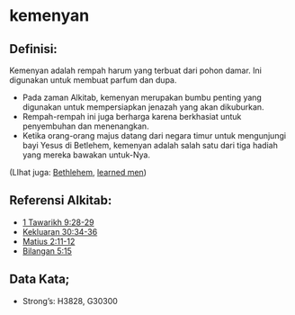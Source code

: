 # kemenyan

## Definisi:

Kemenyan adalah rempah harum yang terbuat dari pohon damar. Ini digunakan untuk membuat parfum dan dupa.

* Pada zaman Alkitab, kemenyan merupakan bumbu penting yang digunakan untuk mempersiapkan jenazah yang akan dikuburkan.
* Rempah-rempah ini juga berharga karena berkhasiat untuk penyembuhan dan menenangkan.
* Ketika orang-orang majus datang dari negara timur untuk mengunjungi bayi Yesus di Betlehem, kemenyan adalah salah satu dari tiga hadiah yang mereka bawakan untuk-Nya.

(LIhat juga: [Bethlehem](../names/bethlehem.md), [learned men](../other/learnedmen.md))

## Referensi Alkitab:

* [1 Tawarikh 9:28-29](rc://en/tn/help/1ch/09/28)
* [Kekluaran 30:34-36](rc://en/tn/help/exo/30/34)
* [Matius 2:11-12](rc://en/tn/help/mat/02/11)
* [Bilangan 5:15](rc://en/tn/help/num/05/15)

## Data Kata;

* Strong’s: H3828, G30300
